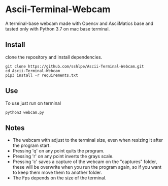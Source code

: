 # Ascii-Terminal-Webcam
A terminal-base webcam made with Opencv and AsciiMatics base and tasted only with Python 3.7 on mac base terminal.

## Install
clone the repository and install dependencies.

```
git clone https://github.com/sshlpe/Ascii-Terminal-Webcam.git
cd Ascii-Terminal-Webcam
pip3 install -r requirements.txt
```

## Use
To use just run on terminal
```
python3 webcam.py
```

## Notes

- The webcam with adjust to the terminal size, even when resizing it after the program start.
- Pressing 'q' on any point quits the program.
- Pressing 'r' on any point inverts the grays scale.
- Pressing 'c' saves a capture of the webcam on the "captures" folder, these will be overwrite when you run the program again, so if you want to keep them move them to another folder.
- The Fps depends on the size of the terminal.
